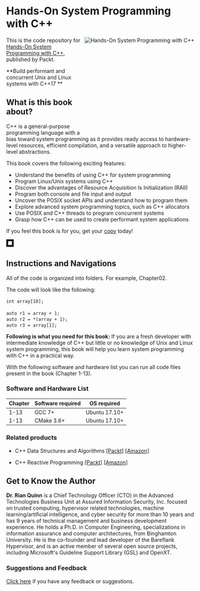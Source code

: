 # Hands-On System Programming with C++

<a href="https://www.packtpub.com/application-development/hands-system-programming-c?utm_source=github&utm_medium=repository&utm_campaign=9781789137880 "><img src="https://dz13w8afd47il.cloudfront.net/sites/default/files/imagecache/ppv4_main_book_cover/9781789137880_cover.png" alt="Hands-On System Programming with C++" height="256px" align="right"></a>

This is the code repository for [Hands-On System Programming with C++](https://www.packtpub.com/application-development/hands-system-programming-c?utm_source=github&utm_medium=repository&utm_campaign=9781789137880 ), published by Packt.

**Build performant and concurrent Unix and Linux systems with C++17	**

## What is this book about?
C++ is a general-purpose programming language with a bias toward system programming as it provides ready access to hardware-level resources, efficient compilation, and a versatile approach to higher-level abstractions.

This book covers the following exciting features:
* Understand the benefits of using C++ for system programming 
* Program Linux/Unix systems using C++ 
* Discover the advantages of Resource Acquisition Is Initialization (RAII) 
* Program both console and file input and output 
* Uncover the POSIX socket APIs and understand how to program them 
* Explore advanced system programming topics, such as C++ allocators 
* Use POSIX and C++ threads to program concurrent systems 
* Grasp how C++ can be used to create performant system applications 

If you feel this book is for you, get your [copy](https://www.amazon.com/dp/1789137888) today!

<a href="https://www.packtpub.com/?utm_source=github&utm_medium=banner&utm_campaign=GitHubBanner"><img src="https://raw.githubusercontent.com/PacktPublishing/GitHub/master/GitHub.png" 
alt="https://www.packtpub.com/" border="5" /></a>

## Instructions and Navigations
All of the code is organized into folders. For example, Chapter02.

The code will look like the following:
```
int array[10];

auto r1 = array + 1;
auto r2 = *(array + 1);
auto r3 = array[1];
```

**Following is what you need for this book:**
If you are a fresh developer with intermediate knowledge of C++ but little or no knowledge of Unix and Linux system programming, this book will help you learn system programming with C++ in a practical way.

With the following software and hardware list you can run all code files present in the book (Chapter 1-13).
### Software and Hardware List
| Chapter  | Software required                    | OS required                         |
| -------- | ------------------------------------ | ----------------------------------- |
| 1-13     | GCC 7+                               | Ubuntu 17.10+                       |
| 1-13     | CMake 3.6+                           | Ubuntu 17.10+                       |

### Related products
* C++ Data Structures and Algorithms [[Packt]](https://www.packtpub.com/application-development/c-data-structures-and-algorithms?utm_source=github&utm_medium=repository&utm_campaign=9781788835213 ) [[Amazon]](https://www.amazon.com/dp/1788835212)

* C++ Reactive Programming [[Packt]](https://www.packtpub.com/application-development/c-reactive-programming?utm_source=github&utm_medium=repository&utm_campaign=9781788629775 ) [[Amazon]](https://www.amazon.com/dp/1788629779)

## Get to Know the Author
**Dr. Rian Quinn**
is a Chief Technology Officer (CTO) in the Advanced Technologies Business Unit at Assured Information Security, Inc. focused on trusted computing, hypervisor related technologies, machine learning/artificial intelligence, and cyber security for more than 10 years and has 9 years of technical management and business development experience. He holds a Ph.D. in Computer Engineering, specializations in information assurance and computer architectures, from Binghamton University. He is the co-founder and lead developer of the Bareflank Hypervisor, and is an active member of several open source projects, including Microsoft's Guideline Support Library (GSL) and OpenXT.

### Suggestions and Feedback
[Click here](https://docs.google.com/forms/d/e/1FAIpQLSdy7dATC6QmEL81FIUuymZ0Wy9vH1jHkvpY57OiMeKGqib_Ow/viewform) if you have any feedback or suggestions.



